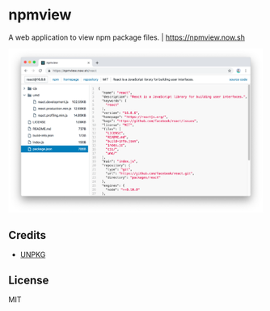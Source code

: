 # npmview

A web application to view npm package files. | https://npmview.now.sh

![Screenshot](assets/screenshot.png)

## Credits

- [UNPKG](https://unpkg.com)

## License

MIT
